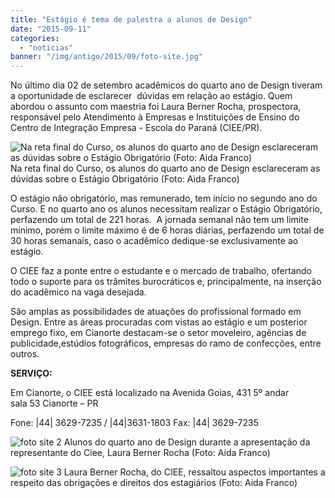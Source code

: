 ```yaml
---
title: "Estágio é tema de palestra a alunos de Design"
date: "2015-09-11"
categories: 
  - "noticias"
banner: "/img/antigo/2015/09/foto-site.jpg"
---
```




No último dia 02 de setembro acadêmicos do quarto ano de Design tiveram a oportunidade de esclarecer  dúvidas em relação ao estágio. Quem abordou o assunto com maestria foi Laura Berner Rocha, prospectora, responsável pelo Atendimento à Empresas e Instituições de Ensino do Centro de Integração Empresa - Escola do Paraná (CIEE/PR).

<!-- more -->

![Na reta final do Curso, os alunos do quarto ano de Design esclareceram as dúvidas sobre o Estágio Obrigatório (Foto: Aida Franco)](/img/antigo/2015/09/foto-site.jpg) Na reta final do Curso, os alunos do quarto ano de Design esclareceram as dúvidas sobre o Estágio Obrigatório (Foto: Aida Franco)

O estágio não obrigatório, mas remunerado, tem início no segundo ano do Curso. E no quarto ano os alunos necessitam realizar o Estágio Obrigatório, perfazendo um total de 221 horas.  A jornada semanal não tem um limite mínimo, porém o limite máximo é de 6 horas diárias, perfazendo um total de 30 horas semanais, caso o acadêmico dedique-se exclusivamente ao estágio.

O CIEE faz a ponte entre o estudante e o mercado de trabalho, ofertando todo o suporte para os trâmites burocráticos e, principalmente, na inserção do acadêmico na vaga desejada.

São amplas as possibilidades de atuações do profissional formado em Design. Entre as áreas procuradas com vistas ao estágio e um posterior emprego fixo, em Cianorte destacam-se o setor moveleiro, agências de publicidade,estúdios fotográficos, empresas do ramo de confecções, entre outros.

**SERVIÇO:** 

Em Cianorte, o CIEE está localizado na Avenida Goias, 431 5º andar sala 53 Cianorte – PR

Fone: |44| 3629-7235 / |44|3631-1803 Fax: |44| 3629-7235

![foto site 2](/img/antigo/2015/09/foto-site-2.jpg) Alunos do quarto ano de Design durante a apresentação da representante do Ciee, Laura Berner Rocha (Foto: Aida Franco)

![foto site 3](/img/antigo/2015/09/foto-site-3.jpg) Laura Berner Rocha, do CIEE, ressaltou aspectos importantes a respeito das obrigações e direitos dos estagiários (Foto: Aida Franco)
